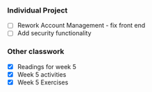 ### Individual Project
 - [ ] Rework Account Management - fix front end
 - [ ] Add security functionality

 ### Other classwork
 - [X] Readings for week 5
 - [X] Week 5 activities
 - [X] Week 5 Exercises
